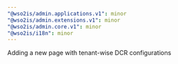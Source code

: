 ```yaml
---
"@wso2is/admin.applications.v1": minor
"@wso2is/admin.extensions.v1": minor
"@wso2is/admin.core.v1": minor
"@wso2is/i18n": minor
---
```


Adding a new page with tenant-wise DCR configurations
